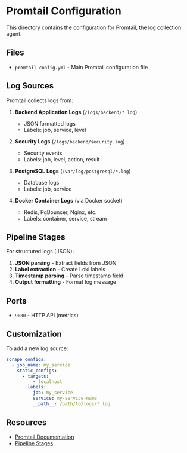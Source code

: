 # Promtail Configuration

This directory contains the configuration for Promtail, the log collection agent.

## Files

- `promtail-config.yml` - Main Promtail configuration file

## Log Sources

Promtail collects logs from:

1. **Backend Application Logs** (`/logs/backend/*.log`)
   - JSON formatted logs
   - Labels: job, service, level

2. **Security Logs** (`/logs/backend/security.log`)
   - Security events
   - Labels: job, level, action, result

3. **PostgreSQL Logs** (`/var/log/postgresql/*.log`)
   - Database logs
   - Labels: job, service

4. **Docker Container Logs** (via Docker socket)
   - Redis, PgBouncer, Nginx, etc.
   - Labels: container, service, stream

## Pipeline Stages

For structured logs (JSON):
1. **JSON parsing** - Extract fields from JSON
2. **Label extraction** - Create Loki labels
3. **Timestamp parsing** - Parse timestamp field
4. **Output formatting** - Format log message

## Ports

- `9080` - HTTP API (metrics)

## Customization

To add a new log source:

```yaml
scrape_configs:
  - job_name: my_service
    static_configs:
      - targets:
          - localhost
        labels:
          job: my_service
          service: my-service-name
          __path__: /path/to/logs/*.log
```

## Resources

- [Promtail Documentation](https://grafana.com/docs/loki/latest/clients/promtail/)
- [Pipeline Stages](https://grafana.com/docs/loki/latest/clients/promtail/stages/)
